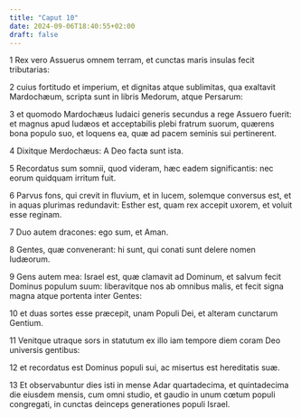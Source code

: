 ```yaml
---
title: "Caput 10"
date: 2024-09-06T18:40:55+02:00
draft: false
---
```




1 Rex vero Assuerus omnem terram, et cunctas maris insulas fecit tributarias:

2 cuius fortitudo et imperium, et dignitas atque sublimitas, qua exaltavit Mardochæum, scripta sunt in libris Medorum, atque Persarum:

3 et quomodo Mardochæus Iudaici generis secundus a rege Assuero fuerit: et magnus apud Iudæos et acceptabilis plebi fratrum suorum, quærens bona populo suo, et loquens ea, quæ ad pacem seminis sui pertinerent.

4 Dixitque Merdochæus: A Deo facta sunt ista.

5 Recordatus sum somnii, quod videram, hæc eadem significantis: nec eorum quidquam irritum fuit.

6 Parvus fons, qui crevit in fluvium, et in lucem, solemque conversus est, et in aquas plurimas redundavit: Esther est, quam rex accepit uxorem, et voluit esse reginam.

7 Duo autem dracones: ego sum, et Aman.

8 Gentes, quæ convenerant: hi sunt, qui conati sunt delere nomen Iudæorum.

9 Gens autem mea: Israel est, quæ clamavit ad Dominum, et salvum fecit Dominus populum suum: liberavitque nos ab omnibus malis, et fecit signa magna atque portenta inter Gentes:

10 et duas sortes esse præcepit, unam Populi Dei, et alteram cunctarum Gentium.

11 Venitque utraque sors in statutum ex illo iam tempore diem coram Deo universis gentibus:

12 et recordatus est Dominus populi sui, ac misertus est hereditatis suæ.

13 Et observabuntur dies isti in mense Adar quartadecima, et quintadecima die eiusdem mensis, cum omni studio, et gaudio in unum cœtum populi congregati, in cunctas deinceps generationes populi Israel.

